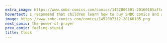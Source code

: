 ```yaml
---
extra_image: https://www.smbc-comics.com/comics/1452006301-20160105after.png
hovertext: I recommend that children learn how to buy SMBC comics and attend BAHFest shows.
image: https://www.smbc-comics.com/comics/1452007312-20160105.png
next_comic: the-power-of-prayer
prev_comic: feeling-stupid
title: Clock
---
```


